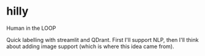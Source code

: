 # hilly
Human in the LOOP

Quick labelling with streamlit and QDrant. First I'll support NLP, then I'll think about adding image support (which is where this idea came from).
